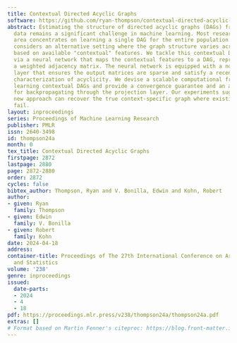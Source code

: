 ```yaml
---
title: Contextual Directed Acyclic Graphs
software: https://github.com/ryan-thompson/contextual-directed-acyclic-graphs
abstract: Estimating the structure of directed acyclic graphs (DAGs) from observational
  data remains a significant challenge in machine learning. Most research in this
  area concentrates on learning a single DAG for the entire population. This paper
  considers an alternative setting where the graph structure varies across individuals
  based on available "contextual" features. We tackle this contextual DAG problem
  via a neural network that maps the contextual features to a DAG, represented as
  a weighted adjacency matrix. The neural network is equipped with a novel projection
  layer that ensures the output matrices are sparse and satisfy a recently developed
  characterization of acyclicity. We devise a scalable computational framework for
  learning contextual DAGs and provide a convergence guarantee and an analytical gradient
  for backpropagating through the projection layer. Our experiments suggest that the
  new approach can recover the true context-specific graph where existing approaches
  fail.
layout: inproceedings
series: Proceedings of Machine Learning Research
publisher: PMLR
issn: 2640-3498
id: thompson24a
month: 0
tex_title: Contextual Directed Acyclic Graphs
firstpage: 2872
lastpage: 2880
page: 2872-2880
order: 2872
cycles: false
bibtex_author: Thompson, Ryan and V. Bonilla, Edwin and Kohn, Robert
author:
- given: Ryan
  family: Thompson
- given: Edwin
  family: V. Bonilla
- given: Robert
  family: Kohn
date: 2024-04-18
address:
container-title: Proceedings of The 27th International Conference on Artificial Intelligence
  and Statistics
volume: '238'
genre: inproceedings
issued:
  date-parts:
  - 2024
  - 4
  - 18
pdf: https://proceedings.mlr.press/v238/thompson24a/thompson24a.pdf
extras: []
# Format based on Martin Fenner's citeproc: https://blog.front-matter.io/posts/citeproc-yaml-for-bibliographies/
---
```

